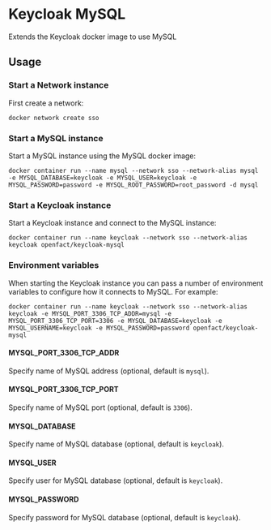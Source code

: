 # Keycloak MySQL

Extends the Keycloak docker image to use MySQL

## Usage

### Start a Network instance

First create a network:

    docker network create sso

### Start a MySQL instance

Start a MySQL instance using the MySQL docker image:

    docker container run --name mysql --network sso --network-alias mysql -e MYSQL_DATABASE=keycloak -e MYSQL_USER=keycloak -e MYSQL_PASSWORD=password -e MYSQL_ROOT_PASSWORD=root_password -d mysql

### Start a Keycloak instance

Start a Keycloak instance and connect to the MySQL instance:

    docker container run --name keycloak --network sso --network-alias keycloak openfact/keycloak-mysql

### Environment variables

When starting the Keycloak instance you can pass a number of environment variables to configure how it connects to MySQL. For example:

    docker container run --name keycloak --network sso --network-alias keycloak -e MYSQL_PORT_3306_TCP_ADDR=mysql -e MYSQL_PORT_3306_TCP_PORT=3306 -e MYSQL_DATABASE=keycloak -e MYSQL_USERNAME=keycloak -e MYSQL_PASSWORD=password openfact/keycloak-mysql

#### MYSQL_PORT_3306_TCP_ADDR

Specify name of MySQL address (optional, default is `mysql`).

#### MYSQL_PORT_3306_TCP_PORT

Specify name of MySQL port (optional, default is `3306`).

#### MYSQL_DATABASE

Specify name of MySQL database (optional, default is `keycloak`).

#### MYSQL_USER

Specify user for MySQL database (optional, default is `keycloak`).

#### MYSQL_PASSWORD

Specify password for MySQL database (optional, default is `keycloak`).